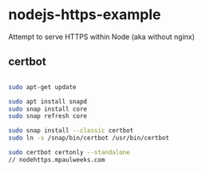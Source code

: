 # nodejs-https-example

Attempt to serve HTTPS within Node (aka without nginx)

## certbot

```bash

sudo apt-get update

sudo apt install snapd
sudo snap install core
sudo snap refresh core

sudo snap install --classic certbot
sudo ln -s /snap/bin/certbot /usr/bin/certbot

sudo certbot certonly --standalone
// nodehttps.mpaulweeks.com
```
